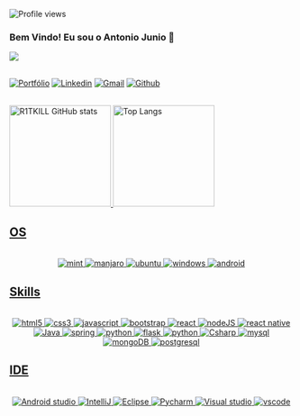 ![Profile views](https://komarev.com/ghpvc/?username=R1TKILL&amp;color=ff04c0)

### Bem Vindo! Eu sou o Antonio Junio 👋

<a href="https://github.com/R1TKILL">
    <img src="https://github.com/andreinaoliveira/AndreinaOliveira/raw/master/Welcome.png"/>
</a>

<br>
<br>

[![Portfólio](https://img.shields.io/badge/Portfólio-shortly-green.svg)](#empty)
[![Linkedin](https://img.shields.io/badge/LinkedIn-0077B5?style=for-the-badge&logo=linkedin&logoColor=white)](http://www.linkedin.com/in/antonio-junior-rodrigues-mota-8a568a173)
[![Gmail](https://img.shields.io/badge/Gmail-D14836?style=for-the-badge&logo=gmail&logoColor=white)](mailto:antoniojunio402@gmail.com)
[![Github](https://img.shields.io/badge/Github-000?style=for-the-badge&logo=Github&logoColor=white)](https://github.com/R1TKILL)

<br>

<div>
    <a href="https://github.com/R1TKILL">
    <img height="180em" alt="R1TKILL GitHub stats" src="https://github-readme-stats.vercel.app/api?username=R1TKILL&show_icons=true&theme=dracula"/>
    <img height="180em" alt="Top Langs" src="https://github-readme-stats.vercel.app/api/top-langs/?username=R1TKILL&layout=compact&theme=dracula"/>
</div>

## OS

<div align="center" style="display: inline_block;"><br/>
    <img aling="center" alt="mint" src="https://img.shields.io/badge/Linux_Mint-87CF3E?style=for-the-badge&logo=linux-mint&logoColor=white"/>
    <img aling="center" alt="manjaro" src="https://img.shields.io/badge/manjaro-35BF5C?style=for-the-badge&logo=manjaro&logoColor=white"/>
    <img aling="center" alt="ubuntu" src="https://img.shields.io/badge/Ubuntu-E95420?style=for-the-badge&logo=ubuntu&logoColor=white"/>
    <img aling="center" alt="windows" src="https://img.shields.io/badge/Windows-0078D6?style=for-the-badge&logo=windows&logoColor=white"/>
    <img aling="center" alt="android" src="https://img.shields.io/badge/Android-3DDC84?style=for-the-badge&logo=android&logoColor=white"/>
</div>

## Skills

<div align="center" style="display: inline_block"><br/>
    <img aling="center" alt="html5" src="https://img.shields.io/badge/HTML5-E34F26?style=for-the-badge&logo=html5&logoColor=white"/>
    <img aling="center" alt="css3" src="https://img.shields.io/badge/CSS3-1572B6?style=for-the-badge&logo=css3&logoColor=white"/>
    <img aling="center" alt="javascript" src="https://img.shields.io/badge/JavaScript-F7DF1E?style=for-the-badge&logo=javascript&logoColor=black"/>
    <img aling="center" alt="bootstrap" src="https://img.shields.io/badge/Bootstrap-563D7C?style=for-the-badge&logo=bootstrap&logoColor=white"/>
    <img aling="center" alt="react" src="https://img.shields.io/badge/React-20232A?style=for-the-badge&logo=react&logoColor=61DAFB"/>
    <img aling="center" alt="nodeJS" src="https://img.shields.io/badge/Node.js-43853D?style=for-the-badge&logo=node.js&logoColor=white"/>
    <img aling="center" alt="react native" src="https://img.shields.io/badge/React_Native-20232A?style=for-the-badge&logo=react&logoColor=61DAFB"/>
    <img aling="center" alt="Java" src="https://img.shields.io/badge/Java-ED8B00?style=for-the-badge&logo=openjdk&logoColor=white"/>
    <img aling="center" alt="spring" src="https://img.shields.io/badge/Spring-6DB33F?style=for-the-badge&logo=spring&logoColor=white"/>
    <img aling="center" alt="python" src="https://img.shields.io/badge/Python-14354C?style=for-the-badge&logo=python&logoColor=white"/>
    <img aling="center" alt="flask" src="https://img.shields.io/badge/Flask-000000?style=for-the-badge&logo=flask&logoColor=white"/>
    <img aling="center" alt="python" src="https://img.shields.io/badge/Axios-14354C?style=for-the-badge&logo=axios&logoColor=white"/>
    <img aling="center" alt="Csharp" src="https://img.shields.io/badge/C%23-239120?style=for-the-badge&logo=c-sharp&logoColor=white"/>
    <img aling="center" alt="mysql" src="https://img.shields.io/badge/MySQL-00000F?style=for-the-badge&logo=mysql&logoColor=white"/>
    <img aling="center" alt="mongoDB" src="https://img.shields.io/badge/MongoDB-4EA94B?style=for-the-badge&logo=mongodb&logoColor=white"/>
    <img aling="center" alt="postgresql" src="https://img.shields.io/badge/PostgreSQL-316192?style=for-the-badge&logo=postgresql&logoColor=white"/>
</div>

## IDE

<div align="center" style="display: inline_block"><br/>
    <img aling="center" alt="Android studio" src="https://img.shields.io/badge/Android_Studio-3DDC84?style=for-the-badge&logo=android-studio&logoColor=white"/>
    <img aling="center" alt="IntelliJ" src="https://img.shields.io/badge/IntelliJ_IDEA-000000.svg?style=for-the-badge&logo=intellij-idea&logoColor=white"/>
    <img aling="center" alt="Eclipse" src="https://img.shields.io/badge/Eclipse-2C2255?style=for-the-badge&logo=eclipse&logoColor=white"/>
    <img aling="center" alt="Pycharm" src="https://img.shields.io/badge/PyCharm-000000.svg?&style=for-the-badge&logo=PyCharm&logoColor=white"/>
    <img aling="center" alt="Visual studio" src="https://img.shields.io/badge/Visual_Studio-5C2D91?style=for-the-badge&logo=visual%20studio&logoColor=white"/>
    <img aling="center" alt="vscode" src="https://img.shields.io/badge/Visual_Studio_Code-0078D4?style=for-the-badge&logo=visual%20studio%20code&logoColor=white"/>
</div>

